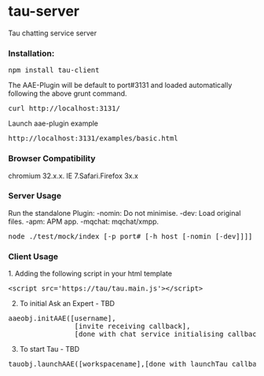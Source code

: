 tau-server
=========

Tau chatting service server

<h3>Installation:</h3>

<pre>
npm install tau-client
</pre>

The AAE-Plugin will be default to port#3131 and loaded automatically following the above grunt command.


<pre>
curl http://localhost:3131/<file_name>
</pre>

Launch aae-plugin example
<pre>
http://localhost:3131/examples/basic.html
</pre>

<h3>Browser Compatibility</h3>
chromium 32.x.x.
IE 7.Safari.Firefox 3x.x

<h3>Server Usage</h3>
Run the standalone Plugin:
-nomin: Do not minimise.
-dev: Load original files.
-apm: APM app.
-mqchat: mqchat/xmpp.

<pre>
node ./test/mock/index [-p port# [-h host [-nomin [-dev]]]]
</pre>



 
<h3>Client Usage</h3>
1. Adding the following script in your html template
<pre>
&lt;script src='https://tau/tau.main.js'&gt;&lt;/script&gt;
</pre>

2. To initial Ask an Expert - TBD
<pre>
aaeobj.initAAE([username],
                [invite receiving callback],
                [done with chat service initialising callback])
</pre>

3. To start Tau - TBD
<pre>
tauobj.launchAAE([workspacename],[done with launchTau callback])
</pre>
